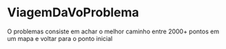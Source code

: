 # ViagemDaVoProblema
O problemas consiste em achar o melhor caminho entre 2000+ pontos em um mapa e voltar para o ponto inicial
